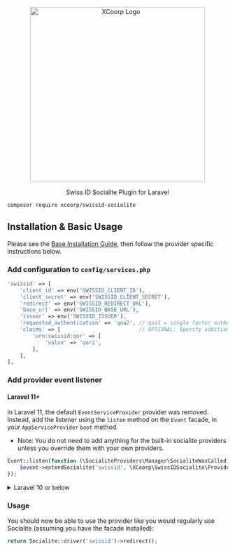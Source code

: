 <p align="center">
    <a href="https://www.xcoorp.com" target="_blank">
        <img src="https://www.xcoorp.com/wp-content/uploads/2021/05/logo_xcoorp_340-300x56.png" width="400" alt="XCoorp Logo">
    </a>
</p>

<p align="center">
    Swiss ID Socialite Plugin for Laravel
</p>


```bash
composer require xcoorp/swissid-socialite
```

## Installation & Basic Usage

Please see the [Base Installation Guide](https://socialiteproviders.com/usage/), then follow the provider specific instructions below.

### Add configuration to `config/services.php`

```php
'swissid' => [
    'client_id' => env('SWISSID_CLIENT_ID'),
    'client_secret' => env('SWISSID_CLIENT_SECRET'),
    'redirect' => env('SWISSID_REDIRECT_URL'),
    'base_url' => env('SWISSID_BASE_URL'),
    'issuer' => env('SWISSID_ISSUER'),
    'requested_authentication' => 'qoa2', // qoa1 = single factor authentication (username, password), qoa2 = two factor authentication required (username, password, sms code)
    'claims' => [                         // OPTIONAL: Specify additional claims to be requested
        'urn:swissid:qor' => [
            'value' => 'qor2',
        ],
    ],
],
```

### Add provider event listener

#### Laravel 11+

In Laravel 11, the default `EventServiceProvider` provider was removed. Instead, add the listener using the `listen` method on the `Event` facade, in your `AppServiceProvider` `boot` method.

* Note: You do not need to add anything for the built-in socialite providers unless you override them with your own providers.

```php
Event::listen(function (\SocialiteProviders\Manager\SocialiteWasCalled $event) {
    $event->extendSocialite('swissid', \XCoorp\SwissIDSocialite\Provider::class);
});
```
<details>
<summary>
Laravel 10 or below
</summary>
Configure the package's listener to listen for `SocialiteWasCalled` events.

Add the event to your `listen[]` array in `app/Providers/EventServiceProvider`. See the [Base Installation Guide](https://socialiteproviders.com/usage/) for detailed instructions.

```php
protected $listen = [
    \SocialiteProviders\Manager\SocialiteWasCalled::class => [
        \XCoorp\SwissIDSocialite\SwissIDExtendSocialite::class.'@handle',
    ],
];
```
</details>

### Usage

You should now be able to use the provider like you would regularly use Socialite (assuming you have the facade installed):

```php
return Socialite::driver('swissid')->redirect();
```
